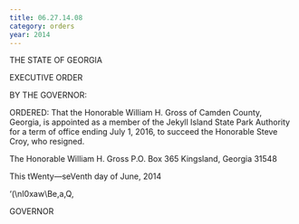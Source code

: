 ```yaml
---
title: 06.27.14.08
category: orders
year: 2014
---
```

 

THE STATE OF GEORGIA

EXECUTIVE ORDER

BY THE GOVERNOR:

ORDERED: That the Honorable William H. Gross of Camden County, Georgia,
is appointed as a member of the Jekyll Island State Park Authority
for a term of office ending July 1, 2016, to succeed the Honorable
Steve Croy, who resigned.

The Honorable William H. Gross
P.O. Box 365
Kingsland, Georgia 31548

This tWenty—seVenth day of June, 2014

‘(\nI0xaw\Be,a,Q,

GOVERNOR


